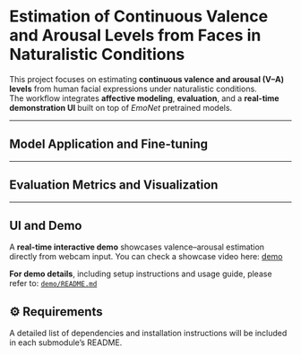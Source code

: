 # Estimation of Continuous Valence and Arousal Levels from Faces in Naturalistic Conditions

This project focuses on estimating **continuous valence and arousal (V–A) levels** from human facial expressions under naturalistic conditions.  
The workflow integrates **affective modeling**, **evaluation**, and a **real-time demonstration UI** built on top of *EmoNet* pretrained models.


---

## Model Application and Fine-tuning


---

## Evaluation Metrics and Visualization


---

## UI and Demo

A **real-time interactive demo** showcases valence–arousal estimation directly from webcam input. You can check a showcase video here: [demo](https://www.youtube.com/watch?v=waxnplqpPgs)

**For demo details**, including setup instructions and usage guide, please refer to:  [`demo/README.md`](./demo/README.md)



## ⚙️ Requirements

A detailed list of dependencies and installation instructions will be included in each submodule’s README.



